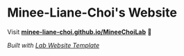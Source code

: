 
# Minee-Liane-Choi's Website

Visit **[minee-liane-choi.github.io/MineeChoiLab](https://minee-liane-choi.github.io/MineeChoiLab)** 🚀

_Built with [Lab Website Template](https://greene-lab.gitbook.io/lab-website-template-docs)_

